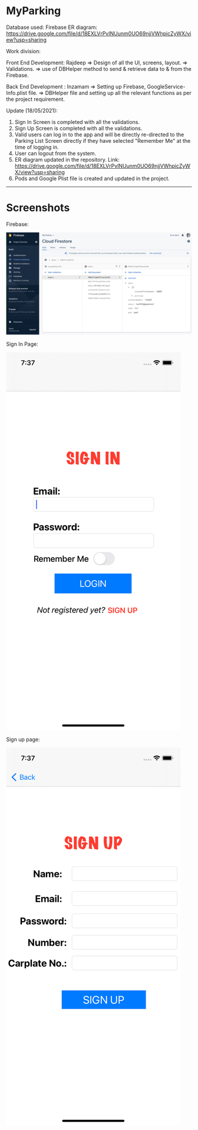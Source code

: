 # MyParking

Database used: Firebase
ER diagram: https://drive.google.com/file/d/18EXLVrPvINUunm0UO69njjVWhpicZyWX/view?usp=sharing

Work division:

Front End Development: Rajdeep
    => Design of all the UI, screens, layout.
    => Validations.
    => use of DBHelper method to send & retrieve data to & from the Firebase.
    
Back End Development : Inzamam
    => Setting up Firebase, GoogleService-Info.plist file.
    => DBHelper file and setting up all the relevant functions as per the project requirement.
    
Update (18/05/2021):

1. Sign In Screen is completed with all the validations.
2. Sign Up Screen is completed with all the validations.
3. Valid users can log in to the app and will be directly re-directed to the Parking List Screen directly if they have selected "Remember Me" at the time of logging in.
4. User can logout from the system.
5. ER diagram updated in the repository. Link: https://drive.google.com/file/d/18EXLVrPvINUunm0UO69njjVWhpicZyWX/view?usp=sharing
6. Pods and Google Plist file is created and updated in the project.

----------------------------------------------------------------------------------------------------------------------------------------
# Screenshots

Firebase:

![Firebase](Screenshots/Screenshot%202021-05-18%20at%208.25.24%20PM.jpg)

Sign In Page:

![Sign In](Screenshots/Simulator%20Screen%20Shot%20-%20iPhone%2011%20-%202021-05-18%20at%2019.37.30.png)

Sign up page:

![Sign up](Screenshots/Simulator%20Screen%20Shot%20-%20iPhone%2011%20-%202021-05-18%20at%2019.37.33.png)

